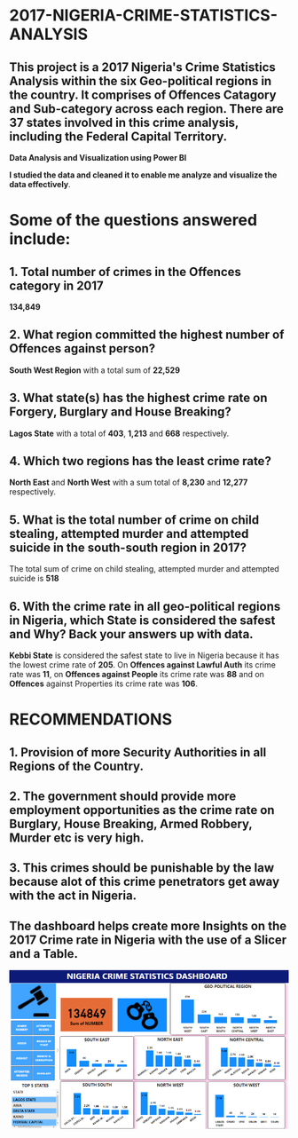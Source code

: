 # 2017-NIGERIA-CRIME-STATISTICS-ANALYSIS
## This project is a 2017 Nigeria's Crime Statistics Analysis within the six Geo-political regions in the country. It comprises of Offences Catagory and Sub-category across each region. There are 37 states involved in this crime analysis, including the Federal Capital Territory.

**Data Analysis and Visualization using Power BI**

**I studied the data and cleaned it to enable me analyze and visualize the data effectively**.

# Some of the questions answered include:
## 1. Total number of crimes in the Offences category in 2017
**134,849**

## 2. What region committed the highest number of Offences against person?
**South West Region** with a total sum of **22,529**

## 3. What state(s) has the highest crime rate on Forgery, Burglary and House Breaking?
**Lagos State** with a total of **403**, **1,213** and **668** respectively.

## 4. Which two regions has the least crime rate?
**North East** and **North West** with a sum total of **8,230** and **12,277** respectively.

## 5. What is the total number of crime on child stealing, attempted murder and attempted suicide in the south-south region in 2017?
The total sum of crime on child stealing, attempted murder and attempted suicide is **518**

## 6. With the crime rate in all geo-political regions in Nigeria, which State is considered the safest and Why? Back your answers up with data.
**Kebbi State** is considered the safest state to live in Nigeria because it has the lowest crime rate of **205**. On **Offences against Lawful Auth** its crime rate was **11**, on **Offences against People** its crime rate was **88** and on **Offences** against Properties its crime rate was **106**.



# RECOMMENDATIONS
## 1. Provision of more Security Authorities in all Regions of the Country.

## 2. The government should provide more employment opportunities as the crime rate on Burglary, House Breaking, Armed Robbery, Murder etc is very high.

## 3. This crimes should be punishable by the law because alot of this crime penetrators get away with the act in Nigeria.

## The dashboard helps create more Insights on the 2017 Crime rate in Nigeria with the use of a **Slicer** and a **Table**.


![](https://github.com/Lindaobichukwu/2017-NIGERIA-CRIME-STATISTICS-ANALYSIS/blob/main/Capture26.PNG)
